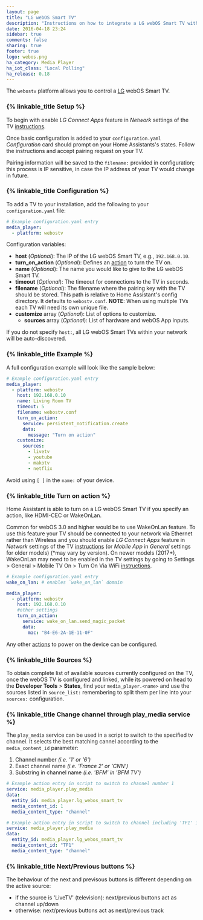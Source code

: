 ```yaml
---
layout: page
title: "LG webOS Smart TV"
description: "Instructions on how to integrate a LG webOS Smart TV within Home Assistant."
date: 2016-04-18 23:24
sidebar: true
comments: false
sharing: true
footer: true
logo: webos.png
ha_category: Media Player
ha_iot_class: "Local Polling"
ha_release: 0.18
---
```


The `webostv` platform allows you to control a [LG](http://www.lg.com/) webOS Smart TV.

### {% linkable_title Setup %}

To begin with enable *LG Connect Apps* feature in *Network* settings of the TV [instructions](http://www.lg.com/uk/support/product-help/CT00008334-1437131798537-others).

Once basic configuration is added to your `configuration.yaml` *Configuration* card should prompt on your Home Assistants's states. Follow the instructions and accept pairing request on your TV.

Pairing information will be saved to the `filename:` provided in configuration; this process is IP sensitive, in case the IP address of your TV would change in future.


### {% linkable_title Configuration %}

To add a TV to your installation, add the following to your `configuration.yaml` file:

```yaml
# Example configuration.yaml entry
media_player:
  - platform: webostv
```

Configuration variables:

- **host** (*Optional*): The IP of the LG webOS Smart TV, e.g., `192.168.0.10`.
- **turn_on_action** (*Optional*): Defines an [action](/docs/automation/action/) to turn the TV on.
- **name** (*Optional*): The name you would like to give to the LG webOS Smart TV.
- **timeout** (*Optional*): The timeout for connections to the TV in seconds.
- **filename** (*Optional*): The filename where the pairing key with the TV should be stored. This path is relative to Home Assistant's config directory. It defaults to `webostv.conf`. **NOTE**: When using multiple TVs each TV will need its own unique file.
- **customize** array (*Optional*): List of options to customize.
  - **sources** array (*Optional*): List of hardware and webOS App inputs.

If you do not specify `host:`, all LG webOS Smart TVs within your network will be auto-discovered.

### {% linkable_title Example %}

A full configuration example will look like the sample below:

```yaml
# Example configuration.yaml entry
media_player:
  - platform: webostv
    host: 192.168.0.10
    name: Living Room TV
    timeout: 5
    filename: webostv.conf
    turn_on_action:
      service: persistent_notification.create
      data:
        message: "Turn on action"
    customize:
      sources:
        - livetv
        - youtube
        - makotv
        - netflix
```

Avoid using `[ ]` in the `name:` of your device.

### {% linkable_title Turn on action %}

Home Assistant is able to turn on a LG webOS Smart TV if you specify an action, like HDMI-CEC or WakeOnLan.

Common for webOS 3.0 and higher would be to use WakeOnLan feature. 
To use this feature your TV should be connected to your network via Ethernet rather than Wireless and you should enable *LG Connect Apps* feature in *Network* settings of the TV [instructions](http://www.lg.com/uk/support/product-help/CT00008334-1437131798537-others) (or *Mobile App* in *General* settings for older models) (*may vary by version). On newer models (2017+), WakeOnLan may need to be enabled in the TV settings by going to Settings > General > Mobile TV On > Turn On Via WiFi [instructions](https://support.quanticapps.com/hc/en-us/articles/115005985729-How-to-turn-on-my-LG-Smart-TV-using-the-App-WebOS-).

```yaml
# Example configuration.yaml entry
wake_on_lan: # enables `wake_on_lan` domain

media_player:
  - platform: webostv
    host: 192.168.0.10
    #other settings
    turn_on_action:
      service: wake_on_lan.send_magic_packet
      data:
        mac: "B4-E6-2A-1E-11-0F"
```

Any other [actions](/docs/automation/action/) to power on the device can be configured.

### {% linkable_title Sources %}

To obtain complete list of available sources currently configured on the TV, once the webOS TV is configured and linked, while its powered on head to the **Developer Tools** > **States**, find your `media_player.<name>` and use the sources listed in `source_list:` remembering to split them per line into your `sources:` configuration.

### {% linkable_title Change channel through play_media service %}

The `play_media` service can be used in a script to switch to the specified tv channel.
It selects the best matching cannel according to the `media_content_id` parameter:
 1. Channel number *(i.e. '1' or '6')*
 2. Exact channel name *(i.e. 'France 2' or 'CNN')*
 3. Substring in channel name *(i.e. 'BFM' in 'BFM TV')*

```yaml
# Example action entry in script to switch to channel number 1
service: media_player.play_media
data:
  entity_id: media_player.lg_webos_smart_tv
  media_content_id: 1
  media_content_type: "channel"

# Example action entry in script to switch to channel including 'TF1' in its name
service: media_player.play_media
data:
  entity_id: media_player.lg_webos_smart_tv
  media_content_id: "TF1"
  media_content_type: "channel"
```

### {% linkable_title Next/Previous buttons %}

The behaviour of the next and previsous buttons is different depending on the active source:

 - if the source is 'LiveTV' (television): next/previous buttons act as channel up/down
 - otherwise: next/previous buttons act as next/previous track
